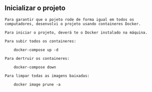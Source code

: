 ## Inicializar o projeto

    Para garantir que o pojeto rode de forma igual em todos os computadores, desenvolvi o projeto usando containeres Docker.

    Para iniciar o projeto, deverá te o Docker instalado na máquina.

    Para subir todos os containeres:

        docker-compose up -d

    Para dertruir os containeres:

        docker-compose down

    Para limpar todas as imagens baixadas:

        docker image prune -a